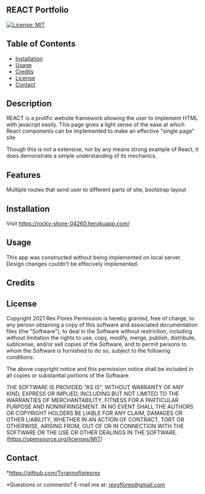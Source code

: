 ## REACT Portfolio
[![License: MIT](https://img.shields.io/badge/License-MIT-yellow.svg)](https://opensource.org/licenses/MIT)
  
## Table of Contents
* [Installation](#installation)
* [Usage](#usage)
* [Credits](#credits)
* [License](#license)
* [Contact](#contact)

## Description
REACT is a prolific website framework allowing the user to implement HTML with javacript easily. This page gives a light sense of the ease at which React components can be implemented to make an effective "single page" site
      
Though this is not a extensive, nor by any means strong example of React, it does demonstrate a simple understanding of its mechanics.
      
## Features
Multiple routes that send user to different parts of site, bootstrap layout
      
## Installation
Visit https://rocky-shore-04260.herokuapp.com/
      
## Usage
This app was constructed without being implemented on local server. Design changes couldn't be effecively implemented.
      
## Credits

      
## License
Copyright 2021 Rex Flores Permission is hereby granted, free of charge, to any person obtaining a copy of this software and associated documentation files (the "Software"), to deal in the Software without restriction, including without limitation the rights to use, copy, modify, merge, publish, distribute, sublicense, and/or sell copies of the Software, and to permit persons to whom the Software is furnished to do so, subject to the following conditions:

The above copyright notice and this permission notice shall be included in all copies or substantial portions of the Software.

THE SOFTWARE IS PROVIDED "AS IS", WITHOUT WARRANTY OF ANY KIND, EXPRESS OR IMPLIED, INCLUDING BUT NOT LIMITED TO THE WARRANTIES OF MERCHANTABILITY, FITNESS FOR A PARTICULAR PURPOSE AND NONINFRINGEMENT. IN NO EVENT SHALL THE AUTHORS OR COPYRIGHT HOLDERS BE LIABLE FOR ANY CLAIM, DAMAGES OR OTHER LIABILITY, WHETHER IN AN ACTION OF CONTRACT, TORT OR OTHERWISE, ARISING FROM, OUT OF OR IN CONNECTION WITH THE SOFTWARE OR THE USE OR OTHER DEALINGS IN THE SOFTWARE.
(https://opensource.org/licenses/MIT)
## Contact
*https://github.com/Tyrannofloresrex

*Questions or comments? E-mail me at: rexgflores@gmail.com
